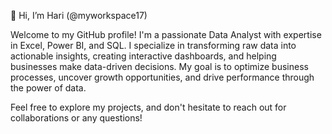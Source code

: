 👋 Hi, I’m Hari (@myworkspace17)

Welcome to my GitHub profile! I'm a passionate Data Analyst with expertise in Excel, Power BI, and SQL. I specialize in transforming raw data into actionable insights, creating interactive dashboards, and helping businesses make data-driven decisions. My goal is to optimize business processes, uncover growth opportunities, and drive performance through the power of data.

Feel free to explore my projects, and don't hesitate to reach out for collaborations or any questions!

